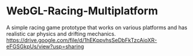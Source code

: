 # WebGL-Racing-Multiplatform
A simple racing game prototype that works on various platforms and has realistic car physics and drifting mechanics. 
https://drive.google.com/file/d/1hEKppvhsSeDbFkTzcAioXR-eFGSGkpUs/view?usp=sharing
